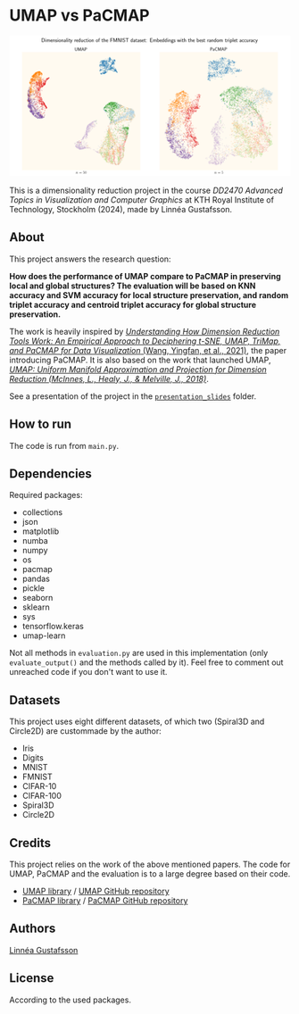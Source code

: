 # UMAP vs PaCMAP
![Dimensionality reduction scatter plots using UMAP and PaCMAP](figures/fig__README.png)

This is a dimensionality reduction project in the course *DD2470 Advanced Topics in Visualization and Computer Graphics* at KTH Royal Institute of Technology, Stockholm (2024), made by Linnéa Gustafsson.

## About
This project answers the research question: 

**How does the performance of UMAP compare to PaCMAP in preserving local and global structures? The evaluation will be based on KNN accuracy and SVM accuracy for local structure preservation, and random triplet accuracy and centroid triplet accuracy for global structure preservation.**

The work is heavily inspired by [*Understanding How Dimension Reduction Tools Work: An Empirical Approach to Deciphering t-SNE, UMAP, TriMap, and PaCMAP for Data Visualization* (Wang, Yingfan, et al., 2021)](https://dl.acm.org/doi/abs/10.5555/3546258.3546459), the paper introducing PaCMAP. It is also based on the work that launched UMAP, [*UMAP: Uniform Manifold Approximation and Projection for Dimension Reduction (McInnes, L., Healy, J., & Melville, J., 2018)*](https://arxiv.org/abs/1802.03426).

See a presentation of the project in the [`presentation_slides`](./presentation_slides) folder.

## How to run
The code is run from `main.py`.

## Dependencies
Required packages:

- collections
- json
- matplotlib
- numba
- numpy
- os
- pacmap
- pandas
- pickle
- seaborn
- sklearn
- sys
- tensorflow.keras
- umap-learn

Not all methods in `evaluation.py` are used in this implementation (only `evaluate_output()` and the methods called by it). Feel free to comment out unreached code if you don't want to use it. 

## Datasets
This project uses eight different datasets, of which two (Spiral3D and Circle2D) are custommade by the author:

- Iris
- Digits
- MNIST
- FMNIST
- CIFAR-10
- CIFAR-100
- Spiral3D
- Circle2D

## Credits
This project relies on the work of the above mentioned papers. The code for UMAP, PaCMAP and the evaluation is to a large degree based on their code. 
- [UMAP library](https://umap-learn.readthedocs.io/en/latest/) / [UMAP GitHub repository](https://github.com/lmcinnes/umap)
- [PaCMAP library](https://pypi.org/project/pacmap/) / [PaCMAP GitHub repository](https://github.com/YingfanWang/PaCMAP)

## Authors
[Linnéa Gustafsson](https://github.com/gustafssonlinnea)

## License
According to the used packages.